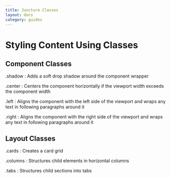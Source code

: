 ```yaml
---
title: Juncture Classes
layout: docs
category: guides
---
```


# Styling Content Using Classes

## Component Classes

.shadow
: Adds a soft drop shadow around the component wrapper

.center
: Centers the component horizontally if the viewport width exceeds the component width

.left
: Aligns the component with the left side of the viewport and wraps any text in following paragraphs around it 

.right
: Aligns the component with the right side of the viewport and wraps any text in following paragraphs around it 

## Layout Classes

.cards
: Creates a card grid 

.columns
: Structures child elements in horizontal columns

.tabs
: Structures child sections into tabs

